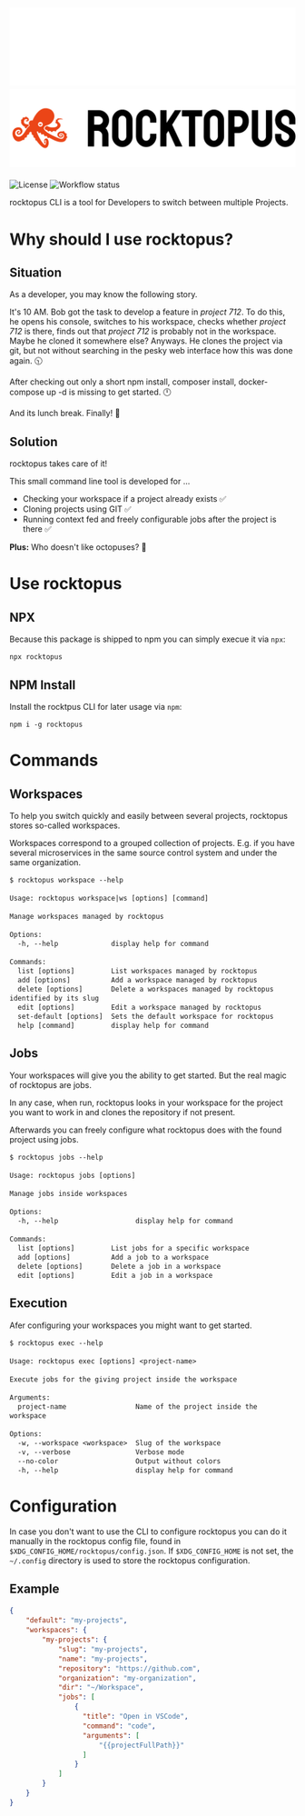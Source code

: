 
![Rocktopus Logo](/.github/assets/rocktopus-logo-dark.png#gh-dark-mode-only)
![Rocktopus Logo](/.github/assets/rocktopus-logo-light.png#gh-light-mode-only)
---

![License](https://img.shields.io/github/license/thebreuer/rocktopus?style=plastic)
![Workflow status](https://img.shields.io/github/actions/workflow/status/thebreuer/rocktopus/ci.yml?branch=main&style=plastic)

rocktopus CLI is a tool for Developers to switch between multiple Projects.

# Why should I use rocktopus?

## Situation

As a developer, you may know the following story.

It's 10 AM. Bob got the task to develop a feature in *project 712*. To do this, he opens his console, switches to his workspace, checks whether *project 712* is there, finds out that *project 712* is probably not in the workspace. Maybe he cloned it somewhere else? Anyways. He clones the project via git, but not without searching in the pesky web interface how this was done again. :clock1030:

After checking out only a short npm install, composer install, docker-compose up -d is missing to get started. :clock12: 

And its lunch break. Finally! :hamburger:

## Solution

rocktopus takes care of it!

This small command line tool is developed for ... 
- Checking your workspace if a project already exists :white_check_mark:
- Cloning projects using GIT :white_check_mark:
- Running context fed and freely configurable jobs after the project is there :white_check_mark:

**Plus:** Who doesn't like octopuses? :octopus:

# Use rocktopus

## NPX
Because this package is shipped to npm you can simply execue it via `npx`: 
```shell
npx rocktopus
``` 

## NPM Install
Install the rocktpus CLI for later usage via `npm`:
```shell
npm i -g rocktopus
```

# Commands

## Workspaces

To help you switch quickly and easily between several projects, rocktopus stores so-called workspaces.

Workspaces correspond to a grouped collection of projects. E.g. if you have several microservices in the same source control system and under the same organization.

```shell
$ rocktopus workspace --help

Usage: rocktopus workspace|ws [options] [command]

Manage workspaces managed by rocktopus

Options:
  -h, --help             display help for command

Commands:
  list [options]         List workspaces managed by rocktopus
  add [options]          Add a workspace managed by rocktopus
  delete [options]       Delete a workspaces managed by rocktopus identified by its slug
  edit [options]         Edit a workspace managed by rocktopus
  set-default [options]  Sets the default workspace for rocktopus
  help [command]         display help for command
```

## Jobs

Your workspaces will give you the ability to get started. But the real magic of rocktopus are jobs.

In any case, when run, rocktopus looks in your workspace for the project you want to work in and clones the repository if not present.

Afterwards you can freely configure what rocktopus does with the found project using jobs. 

```shell
$ rocktopus jobs --help

Usage: rocktopus jobs [options]

Manage jobs inside workspaces

Options:
  -h, --help                   display help for command

Commands:
  list [options]         List jobs for a specific workspace
  add [options]          Add a job to a workspace
  delete [options]       Delete a job in a workspace
  edit [options]         Edit a job in a workspace
```

## Execution

Afer configuring your workspaces you might want to get started.

```shell
$ rocktopus exec --help

Usage: rocktopus exec [options] <project-name>

Execute jobs for the giving project inside the workspace

Arguments:
  project-name                 Name of the project inside the workspace

Options:
  -w, --workspace <workspace>  Slug of the workspace
  -v, --verbose                Verbose mode
  --no-color                   Output without colors
  -h, --help                   display help for command
```

# Configuration

In case you don't want to use the CLI to configure rocktopus you can do it manually in the rocktopus config file, found in `$XDG_CONFIG_HOME/rocktopus/config.json`. If `$XDG_CONFIG_HOME` is not set, the `~/.config` directory is used to store the rocktopus configuration.

## Example
```json
{
    "default": "my-projects",
    "workspaces": {
        "my-projects": {
            "slug": "my-projects",
            "name": "my-projects",
            "repository": "https://github.com",
            "organization": "my-organization",
            "dir": "~/Workspace",
            "jobs": [
                {
                  "title": "Open in VSCode",
                  "command": "code",
                  "arguments": [
                      "{{projectFullPath}}"
                  ]
                }
            ]
        }
    }
}
```